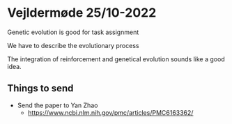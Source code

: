# Vejldermøde 25/10-2022

Genetic evolution is good for task assignment

We have to describe the evolutionary process

The integration of reinforcement and genetical evolution sounds like a good idea. 

## Things to send
- Send the paper to Yan Zhao 
  - https://www.ncbi.nlm.nih.gov/pmc/articles/PMC6163362/
